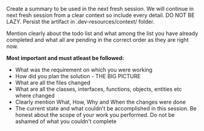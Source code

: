 Create a summary to be used in the next fresh session. We will continue in next fresh session from a clear context so include every detail. DO NOT BE LAZY. Persist the artifact in .dev-resources/context/ folder.

Mention clearly about the todo list and what among the list you have already completed and what all are pending in the correct order as they are right now.

**Most important and must atleast be followed:**  
- What was the requirement on which you were working
- How did you plan the solution - THE BIG PICTURE
- What are all the files changed
- What are all the classes, interfaces, functions, objects, entities etc where changed
- Clearly mention What, How, Why and When the changes were done
- The current state and what couldn't be accomplished in this session. Be honest about the scope of your work you performed. Do not be ashamed of what you couldn't complete